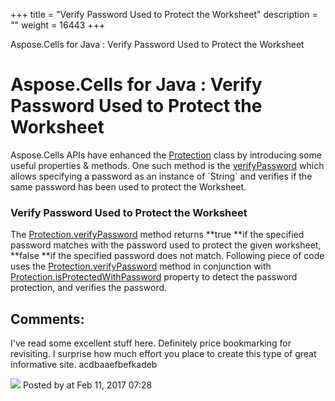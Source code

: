 +++
title = "Verify Password Used to Protect the Worksheet" 
description = "" 
weight = 16443 
+++

Aspose.Cells for Java : Verify Password Used to Protect the Worksheet  

# Aspose.Cells for Java : Verify Password Used to Protect the Worksheet


Aspose.Cells APIs have enhanced the [Protection](https://apireference.aspose.com/java/cells/com.aspose.cells/Protection) class by introducing some useful properties & methods. One such method is the [verifyPassword](https://apireference.aspose.com/java/cells/com.aspose.cells/protection#verifyPassword(java.lang.String)) which allows specifying a password as an instance of `String` and verifies if the same password has been used to protect the Worksheet.

### Verify Password Used to Protect the Worksheet

The [Protection.verifyPassword](https://apireference.aspose.com/java/cells/com.aspose.cells/protection#verifyPassword(java.lang.String)) method returns **true **if the specified password matches with the password used to protect the given worksheet, **false **if the specified password does not match. Following piece of code uses the [Protection.verifyPassword](https://apireference.aspose.com/java/cells/com.aspose.cells/protection#verifyPassword(java.lang.String)) method in conjunction with [Protection.isProtectedWithPassword](https://apireference.aspose.com/java/cells/com.aspose.cells/protection#IsProtectedWithPassword) property to detect the password protection, and verifies the password.


## Comments:

I've read some excellent stuff here. Definitely price bookmarking for revisiting. I surprise how much effort you place to create this type of great informative site. acdbaaefbefkadeb

![](https://docs2.aspose.com/cells/java/images/icons/contenttypes/comment_16.png) Posted by at Feb 11, 2017 07:28

